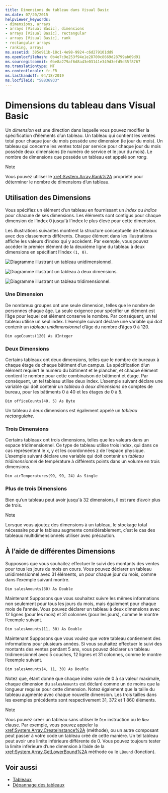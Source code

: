 ```yaml
---
title: Dimensions du tableau dans Visual Basic
ms.date: 07/20/2015
helpviewer_keywords:
- dimensions, arrays
- arrays [Visual Basic], dimensions
- arrays [Visual Basic], rectangular
- arrays [Visual Basic], rank
- rectangular arrays
- ranking, arrays
ms.assetid: 385e911b-18c1-4e98-9924-c6d279101dd9
ms.openlocfilehash: 0b4e7c9e253f94e1e28700c8669d28799ab69d91
ms.sourcegitcommit: 0be8a279af6d8a43e03141e349d3efd5d35f8767
ms.translationtype: MT
ms.contentlocale: fr-FR
ms.lasthandoff: 04/18/2019
ms.locfileid: "58836933"
---
```

# <a name="array-dimensions-in-visual-basic"></a>Dimensions du tableau dans Visual Basic
Un *dimension* est une direction dans laquelle vous pouvez modifier la spécification d’éléments d’un tableau. Un tableau qui contient les ventes total pour chaque jour du mois possède une dimension (le jour du mois). Un tableau qui concerne les ventes total par service pour chaque jour du mois possède deux dimensions (le numéro de service et le jour du mois). Le nombre de dimensions que possède un tableau est appelé son *rang*.  
  
> [!NOTE]
>  Vous pouvez utiliser le <xref:System.Array.Rank%2A> propriété pour déterminer le nombre de dimensions d’un tableau.  
  
## <a name="working-with-dimensions"></a>Utilisation des Dimensions  
 Vous spécifiez un élément d’un tableau en fournissant un *index* ou *indice* pour chacune de ses dimensions. Les éléments sont contigus pour chaque dimension de l’index 0 jusqu'à l’index le plus élevé pour cette dimension.  
  
 Les illustrations suivantes montrent la structure conceptuelle de tableaux avec des classements différents. Chaque élément dans les illustrations affiche les valeurs d’index qui y accèdent. Par exemple, vous pouvez accéder le premier élément de la deuxième ligne du tableau à deux dimensions en spécifiant l’index `(1, 0)`.  
  
 ![Diagramme illustrant un tableau unidimensionnel.](./media/array-dimensions/one-dimensional-array.gif)  
  
 ![Diagramme illustrant un tableau à deux dimensions.](./media/array-dimensions/two-dimensional-array.gif)  
  
 ![Diagramme illustrant un tableau tridimensionnel.](./media/array-dimensions/three-dimensional-array.gif)  
  
### <a name="one-dimension"></a>Une Dimension  
 De nombreux groupes ont une seule dimension, telles que le nombre de personnes chaque âge. La seule exigence pour spécifier un élément est l’âge pour lequel cet élément conserve le nombre. Par conséquent, un tel tableau utilise un seul index. L’exemple suivant déclare une variable qui doit contenir un *tableau unidimensionnel* d’âge du nombre d’âges 0 à 120.  
  
```  
Dim ageCounts(120) As UInteger  
```  
  
### <a name="two-dimensions"></a>Deux Dimensions  
 Certains tableaux ont deux dimensions, telles que le nombre de bureaux à chaque étage de chaque bâtiment d’un campus. La spécification d’un élément requiert le numéro du bâtiment et le plancher, et chaque élément contient le nombre pour cette combinaison de bâtiment et étage. Par conséquent, un tel tableau utilise deux index. L’exemple suivant déclare une variable qui doit contenir un *tableau à deux dimensions* de comptes de bureau, pour les bâtiments 0 à 40 et les étages de 0 à 5.  
  
```  
Dim officeCounts(40, 5) As Byte  
```  
  
 Un tableau à deux dimensions est également appelé un *tableau rectangulaire*.  
  
### <a name="three-dimensions"></a>Trois Dimensions  
 Certains tableaux ont trois dimensions, telles que les valeurs dans un espace tridimensionnel. Ce type de tableau utilise trois index, qui dans ce cas représentent le x, y et les coordonnées z de l’espace physique. L’exemple suivant déclare une variable qui doit contenir un *tableau tridimensionnel* de température à différents points dans un volume en trois dimensions.  
  
```  
Dim airTemperatures(99, 99, 24) As Single  
```  
  
### <a name="more-than-three-dimensions"></a>Plus de trois Dimensions  
 Bien qu’un tableau peut avoir jusqu'à 32 dimensions, il est rare d’avoir plus de trois.  
  
> [!NOTE]
>  Lorsque vous ajoutez des dimensions à un tableau, le stockage total nécessaire pour le tableau augmente considérablement, c’est le cas des tableaux multidimensionnels utiliser avec précaution.  
  
## <a name="using-different-dimensions"></a>À l’aide de différentes Dimensions  
 Supposons que vous souhaitez effectuer le suivi des montants des ventes pour tous les jours du mois en cours. Vous pouvez déclarer un tableau unidimensionnel avec 31 éléments, un pour chaque jour du mois, comme dans l’exemple suivant montre.  
  
```  
Dim salesAmounts(30) As Double  
```  
  
 Maintenant Supposons que vous souhaitez suivre les mêmes informations non seulement pour tous les jours du mois, mais également pour chaque mois de l’année. Vous pouvez déclarer un tableau à deux dimensions avec 12 lignes (pour les mois) et 31 colonnes (pour les jours), comme le montre l’exemple suivant.  
  
```  
Dim salesAmounts(11, 30) As Double  
```  
  
 Maintenant Supposons que vous voulez que votre tableau contiennent des informations pour plusieurs années. Si vous souhaitez effectuer le suivi des montants des ventes pendant 5 ans, vous pouvez déclarer un tableau tridimensionnel avec 5 couches, 12 lignes et 31 colonnes, comme le montre l’exemple suivant.  
  
```  
Dim salesAmounts(4, 11, 30) As Double  
```  
  
 Notez que, étant donné que chaque index varie de 0 à sa valeur maximale, chaque dimension du `salesAmounts` est déclaré comme un de moins que la longueur requise pour cette dimension. Notez également que la taille du tableau augmente avec chaque nouvelle dimension. Les trois tailles dans les exemples précédents sont respectivement 31, 372 et 1 860 éléments.  
  
> [!NOTE]
>  Vous pouvez créer un tableau sans utiliser le `Dim` instruction ou le `New` clause. Par exemple, vous pouvez appeler la <xref:System.Array.CreateInstance%2A> (méthode), ou un autre composant peut passer à votre code un tableau créé de cette manière. Un tel tableau peut avoir une limite inférieure différente de 0. Vous pouvez toujours tester la limite inférieure d’une dimension à l’aide de la <xref:System.Array.GetLowerBound%2A> méthode ou le `LBound` (fonction).  
  
## <a name="see-also"></a>Voir aussi

- [Tableaux](../../../../visual-basic/programming-guide/language-features/arrays/index.md)
- [Dépannage des tableaux](../../../../visual-basic/programming-guide/language-features/arrays/troubleshooting-arrays.md)
